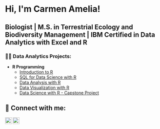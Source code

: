 <h1>Hi, I'm Carmen Amelia! 
  <h2>Biologist</a> | M.S. in Terrestrial Ecology and Biodiversity Management</a> | IBM Certified in Data Analytics with Excel and R

<h3>👨‍💻 Data Analytics Projects:</h2>

- <b> R Programming</b>
  - [Introduction to R](https://github.com/AmeliaAmpuero/INTRO-R-Programming-for-Data-Science)
  - [SQL for Data Science with R](https://github.com/AmeliaAmpuero/INTRO-R-Programming-for-Data-Science)
  - [Data Analysis with R](https://github.com/AmeliaAmpuero/INTRO-R-Programming-for-Data-Science)
  - [Data Visualization with R](https://github.com/AmeliaAmpuero/INTRO-R-Programming-for-Data-Science)
  - [Data Science with R - Capstone Project](https://github.com/AmeliaAmpuero/INTRO-R-Programming-for-Data-Science)

<h2> 🤳 Connect with me:</h2>

[<img align="left" alt="JoshMadakor | LinkedIn" width="22px" src="https://cdn.jsdelivr.net/npm/simple-icons@v3/icons/linkedin.svg" />][linkedin]
[<img align="left" alt="JoshMadakor | Instagram" width="22px" src="https://cdn.jsdelivr.net/npm/simple-icons@v3/icons/instagram.svg" />][instagram]

[instagram]: https://www.instagram.com/ameliaa2998/
[linkedin]: https://www.linkedin.com/in/ameliaampuero29/

<!--
**joshmadakor1/joshmadakor1** is a ✨ _special_ ✨ repository because its `README.md` (this file) appears on your GitHub profile.

Here are some ideas to get you started:

- 🔭 I’m currently working on ...
- 🌱 I’m currently learning ...
- 👯 I’m looking to collaborate on ...
- 🤔 I’m looking for help with ...
- 💬 Ask me about ...
- 📫 How to reach me: ...
- 😄 Pronouns: ...
- ⚡ Fun fact: ...
-->
